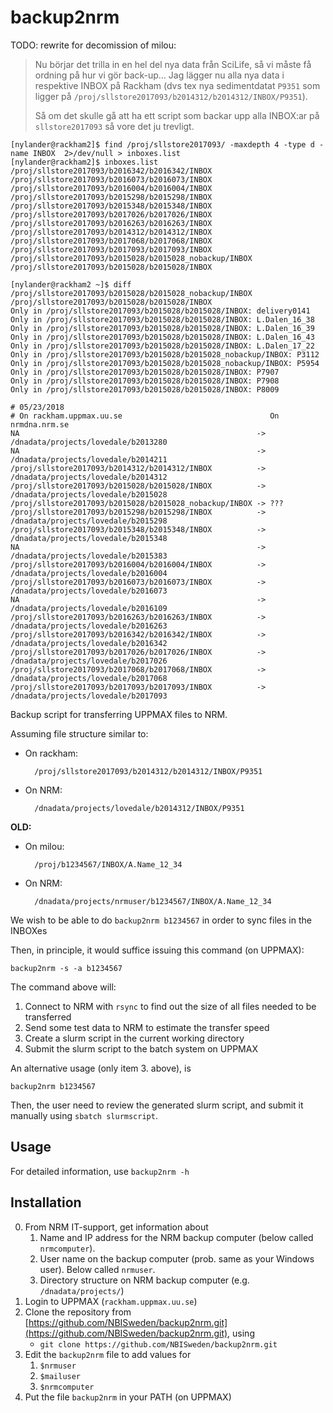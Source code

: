 # backup2nrm

TODO: rewrite for decomission of milou:

> Nu börjar det trilla in en hel del nya data från SciLife,
> så vi måste få ordning på hur vi gör back-up… 
> Jag lägger nu alla nya data i respektive INBOX på Rackham
> (dvs tex nya sedimentdatat `P9351` som ligger på
> `/proj/sllstore2017093/b2014312/b2014312/INBOX/P9351`).
> 
> Så om det skulle gå att ha ett script som backar upp alla
> INBOX:ar på `sllstore2017093`
> så vore det ju trevligt. 

    [nylander@rackham2]$ find /proj/sllstore2017093/ -maxdepth 4 -type d -name INBOX  2>/dev/null > inboxes.list
    [nylander@rackham2]$ inboxes.list
    /proj/sllstore2017093/b2016342/b2016342/INBOX
    /proj/sllstore2017093/b2016073/b2016073/INBOX
    /proj/sllstore2017093/b2016004/b2016004/INBOX
    /proj/sllstore2017093/b2015298/b2015298/INBOX
    /proj/sllstore2017093/b2015348/b2015348/INBOX
    /proj/sllstore2017093/b2017026/b2017026/INBOX
    /proj/sllstore2017093/b2016263/b2016263/INBOX
    /proj/sllstore2017093/b2014312/b2014312/INBOX
    /proj/sllstore2017093/b2017068/b2017068/INBOX
    /proj/sllstore2017093/b2017093/b2017093/INBOX
    /proj/sllstore2017093/b2015028/b2015028_nobackup/INBOX
    /proj/sllstore2017093/b2015028/b2015028/INBOX

    [nylander@rackham2 ~]$ diff /proj/sllstore2017093/b2015028/b2015028_nobackup/INBOX /proj/sllstore2017093/b2015028/b2015028/INBOX
    Only in /proj/sllstore2017093/b2015028/b2015028/INBOX: delivery0141
    Only in /proj/sllstore2017093/b2015028/b2015028/INBOX: L.Dalen_16_38
    Only in /proj/sllstore2017093/b2015028/b2015028/INBOX: L.Dalen_16_39
    Only in /proj/sllstore2017093/b2015028/b2015028/INBOX: L.Dalen_16_43
    Only in /proj/sllstore2017093/b2015028/b2015028/INBOX: L.Dalen_17_22
    Only in /proj/sllstore2017093/b2015028/b2015028_nobackup/INBOX: P3112
    Only in /proj/sllstore2017093/b2015028/b2015028_nobackup/INBOX: P5954
    Only in /proj/sllstore2017093/b2015028/b2015028/INBOX: P7907
    Only in /proj/sllstore2017093/b2015028/b2015028/INBOX: P7908
    Only in /proj/sllstore2017093/b2015028/b2015028/INBOX: P8009

    # 05/23/2018
    # On rackham.uppmax.uu.se                                 On nrmdna.nrm.se
    NA                                                     -> /dnadata/projects/lovedale/b2013280
    NA                                                     -> /dnadata/projects/lovedale/b2014211
    /proj/sllstore2017093/b2014312/b2014312/INBOX          -> /dnadata/projects/lovedale/b2014312
    /proj/sllstore2017093/b2015028/b2015028/INBOX          -> /dnadata/projects/lovedale/b2015028
    /proj/sllstore2017093/b2015028/b2015028_nobackup/INBOX -> ???
    /proj/sllstore2017093/b2015298/b2015298/INBOX          -> /dnadata/projects/lovedale/b2015298
    /proj/sllstore2017093/b2015348/b2015348/INBOX          -> /dnadata/projects/lovedale/b2015348
    NA                                                     -> /dnadata/projects/lovedale/b2015383
    /proj/sllstore2017093/b2016004/b2016004/INBOX          -> /dnadata/projects/lovedale/b2016004
    /proj/sllstore2017093/b2016073/b2016073/INBOX          -> /dnadata/projects/lovedale/b2016073
    NA                                                     -> /dnadata/projects/lovedale/b2016109
    /proj/sllstore2017093/b2016263/b2016263/INBOX          -> /dnadata/projects/lovedale/b2016263
    /proj/sllstore2017093/b2016342/b2016342/INBOX          -> /dnadata/projects/lovedale/b2016342
    /proj/sllstore2017093/b2017026/b2017026/INBOX          -> /dnadata/projects/lovedale/b2017026
    /proj/sllstore2017093/b2017068/b2017068/INBOX          -> /dnadata/projects/lovedale/b2017068
    /proj/sllstore2017093/b2017093/b2017093/INBOX          -> /dnadata/projects/lovedale/b2017093




Backup script for transferring UPPMAX files to NRM.

Assuming file structure similar to:

- On rackham:

        /proj/sllstore2017093/b2014312/b2014312/INBOX/P9351

- On NRM:

        /dnadata/projects/lovedale/b2014312/INBOX/P9351


**OLD:**

- On milou:

        /proj/b1234567/INBOX/A.Name_12_34

- On NRM:

        /dnadata/projects/nrmuser/b1234567/INBOX/A.Name_12_34


We wish to be able to do `backup2nrm b1234567` in order to sync files in the INBOXes

Then, in principle, it would suffice issuing this command (on UPPMAX):

    backup2nrm -s -a b1234567

The command above will:

1. Connect to NRM with `rsync` to find out the size of all files needed to be transferred
2. Send some test data to NRM to estimate the transfer speed
3. Create a slurm script in the current working directory
4. Submit the slurm script to the batch system on UPPMAX

An alternative usage (only item 3. above), is 

    backup2nrm b1234567

Then, the user need to review the generated slurm script, and submit it manually
using `sbatch slurmscript`.


## Usage

For detailed information, use `backup2nrm -h`

## Installation

0. From NRM IT-support, get information about
    1. Name and IP address for the NRM backup computer (below called `nrmcomputer`).
    2. User name on the backup computer (prob. same as your Windows user). Below called `nrmuser`.
    3. Directory structure on NRM backup computer (e.g. `/dnadata/projects/`)
1. Login to UPPMAX (`rackham.uppmax.uu.se`)
2. Clone the repository from [https://github.com/NBISweden/backup2nrm.git](https://github.com/NBISweden/backup2nrm.git), using
    - `git clone https://github.com/NBISweden/backup2nrm.git`
3. Edit the `backup2nrm` file to add values for
    1. `$nrmuser`
    2. `$mailuser`
    3. `$nrmcomputer`
4. Put the file `backup2nrm` in your PATH (on UPPMAX)
